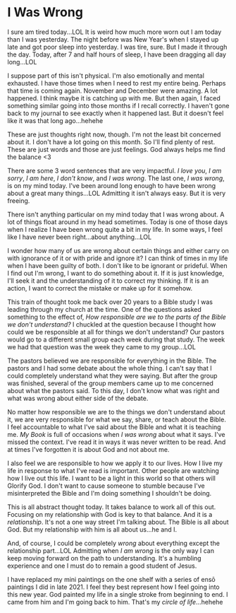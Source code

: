 # I Was Wrong

I sure am tired today...LOL It is weird how much more worn out I am today than I was yesterday. The night before was New Year's when I stayed up late and got poor sleep into yesterday. I was tire, sure. But I made it through the day. Today, after 7 and half hours of sleep, I have been dragging all day long...LOL

I suppose part of this isn't physical. I'm also emotionally and mental exhausted. I have those times when I need to rest my entire being. Perhaps that time is coming again. November and December were amazing. A lot happened. I think maybe it is catching up with me. But then again, I faced something similar going into those months if I recall correctly. I haven't gone back to my journal to see exactly when it happened last. But it doesn't feel like it was that long ago...hehehe

These are just thoughts right now, though. I'm not the least bit concerned about it. I don't have a lot going on this month. So I'll find plenty of rest. These are just words and those are just feelings. God always helps me find the balance <3

There are some 3 word sentences that are very impactful. *I love you*, *I am sorry*, *I am here*, *I don't know*, and *I was wrong*. The last one, *I was wrong*, is on my mind today. I've been around long enough to have been wrong about a great many things...LOL Admitting it isn't always easy. But it is very freeing.

There isn't anything particular on my mind today that I was wrong about. A lot of things float around in my head sometimes. Today is one of those days when I realize I have been wrong quite a bit in my life. In some ways, I feel like I have never been right...about anything...LOL

I wonder how many of us are wrong about certain things and either carry on with ignorance of it or with pride and ignore it? I can think of times in my life when I have been guilty of both. I don't like to be ignorant or prideful. When I find out I'm wrong, I want to do something about it. If it is just knowledge, I'll seek it and the understanding of it to correct my thinking. If it is an action, I want to correct the mistake or make up for it somehow.

This train of thought took me back over 20 years to a Bible study I was leading through my church at the time. One of the questions asked something to the effect of, *How responsible are we to the parts of the Bible we don't understand?* I chuckled at the question because I thought how could we be responsible at all for things we don't understand? Our pastors would go to a different small group each week during that study. The week we had that question was the week they came to my group...LOL

The pastors believed we are responsible for everything in the Bible. The pastors and I had some debate about the whole thing. I can't say that I could completely understand what they were saying. But after the group was finished, several of the group members came up to me concerned about what the pastors said. To this day, I don't know what was right and what was wrong about either side of the debate.

No matter how responsible we are to the things we don't understand about it, we are very responsible for what we say, share, or teach about the Bible. I feel accountable to what I've said about the Bible and what it is teaching me. *My Book* is full of occasions when *I was wrong* about what it says. I've missed the context. I've read it in ways it was never written to be read. And at times I've forgotten it is about God and not about me.

I also feel we are responsible to how we apply it to our lives. How I live my life in response to what I've read is important. Other people are watching how I live out this life. I want to be a light in this world so that others will Glorify God. I don't want to cause someone to stumble because I've misinterpreted the Bible and I'm doing something I shouldn't be doing.

This is all abstract thought today. It takes balance to work all of this out. Focusing on my relationship with God is key to that balance. And it is a *relationship*. It's not a one way street I'm talking about. The Bible is all about God. But my relationship with him is all about us...he and I.

And, of course, I could be completely *wrong* about everything except the relationship part...LOL Admitting when *I am wrong* is the only way I can keep moving forward on the path to understanding. It's a humbling experience and one I must do to remain a good student of Jesus.

I have replaced my mini paintings on the one shelf with a series of ensō paintings I did in late 2021. I feel they best represent how I feel going into this new year. God painted my life in a single stroke from beginning to end. I came from him and I'm going back to him. That's my *circle of life*...hehehe

